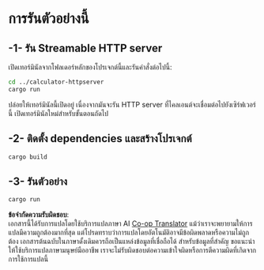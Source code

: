 <!--
CO_OP_TRANSLATOR_METADATA:
{
  "original_hash": "aa5122c6d9868b4b566586f27577ca47",
  "translation_date": "2025-08-18T18:34:13+00:00",
  "source_file": "03-GettingStarted/06-http-streaming/solution/rust/calculator-httpclient/README.md",
  "language_code": "th"
}
-->
# การรันตัวอย่างนี้

## -1- รัน Streamable HTTP server

เปิดเทอร์มินัลจากโฟลเดอร์หลักของโปรเจกต์นี้และรันคำสั่งต่อไปนี้:

```bash
cd ../calculator-httpserver
cargo run
```

ปล่อยให้เทอร์มินัลนี้เปิดอยู่ เนื่องจากมันจะรัน HTTP server ที่ไคลเอนต์จะเชื่อมต่อไปยังเซิร์ฟเวอร์นี้ เปิดเทอร์มินัลใหม่สำหรับขั้นตอนถัดไป

## -2- ติดตั้ง dependencies และสร้างโปรเจกต์

```bash
cargo build
```

## -3- รันตัวอย่าง

```bash
cargo run
```

**ข้อจำกัดความรับผิดชอบ**:  
เอกสารนี้ได้รับการแปลโดยใช้บริการแปลภาษา AI [Co-op Translator](https://github.com/Azure/co-op-translator) แม้ว่าเราจะพยายามให้การแปลมีความถูกต้องมากที่สุด แต่โปรดทราบว่าการแปลโดยอัตโนมัติอาจมีข้อผิดพลาดหรือความไม่ถูกต้อง เอกสารต้นฉบับในภาษาดั้งเดิมควรถือเป็นแหล่งข้อมูลที่เชื่อถือได้ สำหรับข้อมูลที่สำคัญ ขอแนะนำให้ใช้บริการแปลภาษามนุษย์มืออาชีพ เราจะไม่รับผิดชอบต่อความเข้าใจผิดหรือการตีความผิดที่เกิดจากการใช้การแปลนี้